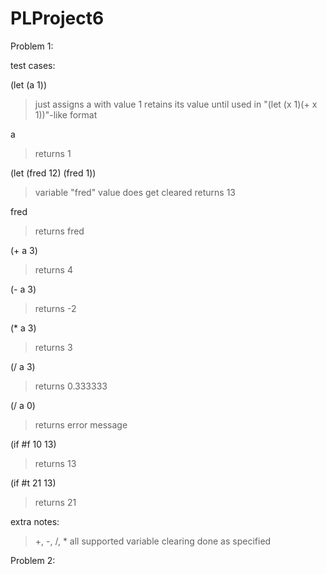 # PLProject6

Problem 1:

test cases:

(let (a 1))
> just assigns a with value 1
> retains its value until used in "(let (x 1)(+ x 1))"-like format

a
> returns 1

(let (fred 12) (fred 1))
> variable "fred" value does get cleared
> returns 13

fred
> returns fred

(+ a 3)
> returns 4

(- a 3)
> returns -2

(* a 3)
> returns 3

(/ a 3)
> returns 0.333333

(/ a 0)
> returns error message

(if #f 10 13)
> returns 13

(if #t 21 13)
> returns 21

extra notes:
> +, -, /, * all supported
> variable clearing done as specified

Problem 2:
